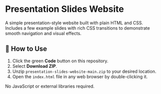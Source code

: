 # Presentation Slides Website

A simple presentation-style website built with plain HTML and CSS. Includes a few example slides with rich CSS transitions to demonstrate smooth navigation and visual effects.

## 🚀 How to Use

1. Click the green **Code** button on this repository.
2. Select **Download ZIP**.
3. Unzip `presentation-slides-website-main.zip` to your desired location.
4. Open the `index.html` file in any web browser by double-clicking it.

No JavaScript or external libraries required.
